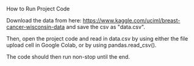 How to Run Project Code

Download the data from here:
https://www.kaggle.com/uciml/breast-cancer-wisconsin-data
and save the csv as "data.csv". 

Then, open the project code and read in data.csv by using either the file upload cell in Google Colab, or by using pandas.read_csv(). 

The code should then run non-stop until the end. 
